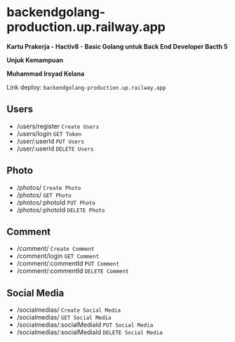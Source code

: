 # backendgolang-production.up.railway.app
**Kartu Prakerja - Hactiv8 - Basic Golang untuk Back End Developer Bacth 5**

**Unjuk Kemampuan**

**Muhammad Irsyad Kelana**

Link deploy: `backendgolang-production.up.railway.app`


## Users
- /users/register `Create Users`
- /users/login `GET Token`
- /user/:userId `PUT Users`
- /user/:userId `DELETE Users`

## Photo
- /photos/ `Create Photo`
- /photos/ `GET Photo`
- /photos/:photoId `PUT Photo`
- /photos/:photoId `DELETE Photo`

## Comment
- /comment/ `Create Comment`
- /comment/login `GET Comment`
- /comment/:commentId `PUT Comment`
- /comment/:commentId `DELETE Comment`

## Social Media
- /socialmedias/ `Create Social Media`
- /socialmedias/ `GET Social Media`
- /socialmedias/:socialMediaId `PUT Social Media`
- /socialmedias/:socialMediaId `DELETE Social Media`
